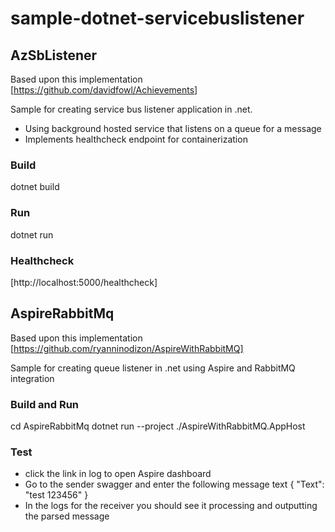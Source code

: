 # sample-dotnet-servicebuslistener

## AzSbListener ##

Based upon this implementation [https://github.com/davidfowl/Achievements]

Sample for creating service bus listener application in .net.
- Using background hosted service that listens on a queue for a message
- Implements healthcheck endpoint for containerization

### Build ###
dotnet build

### Run ###
dotnet run

### Healthcheck ###
[http://localhost:5000/healthcheck]

## AspireRabbitMq

Based upon this implementation [https://github.com/ryanninodizon/AspireWithRabbitMQ]

Sample for creating queue listener in .net using Aspire and RabbitMQ integration

### Build and Run ###
cd AspireRabbitMq
dotnet run --project ./AspireWithRabbitMQ.AppHost

### Test ###
- click the link in log to open Aspire dashboard
- Go to the sender swagger and enter the following message text { "Text": "test 123456" }
- In the logs for the receiver you should see it processing and outputting the parsed message

